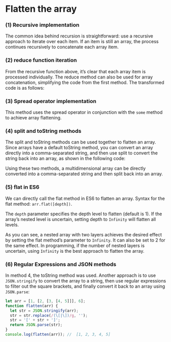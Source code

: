 # Flatten the array

### **(1) Recursive implementation**  

The common idea behind recursion is straightforward: use a recursive approach to iterate over each item. If an item is still an array, the process continues recursively to concatenate each array item.

### **(2) reduce function iteration**  

From the recursive function above, it’s clear that each array item is processed individually. The reduce method can also be used for array concatenation, simplifying the code from the first method. The transformed code is as follows:

### **(3) Spread operator implementation**  

This method uses the spread operator in conjunction with the `some` method to achieve array flattening.

### **(4) split and toString methods**  

The split and toString methods can be used together to flatten an array. Since arrays have a default toString method, you can convert an array directly into a comma-separated string, and then use split to convert the string back into an array, as shown in the following code:

Using these two methods, a multidimensional array can be directly converted into a comma-separated string and then split back into an array.

### **(5) flat in ES6**  

We can directly call the flat method in ES6 to flatten an array. Syntax for the flat method: `arr.flat([depth])`.

The `depth` parameter specifies the depth level to flatten (default is 1). If the array’s nested level is uncertain, setting depth to `Infinity` will flatten all levels.

As you can see, a nested array with two layers achieves the desired effect by setting the flat method’s parameter to `Infinity`. It can also be set to 2 for the same effect. In programming, if the number of nested layers is uncertain, using `Infinity` is the best approach to flatten the array.

### **(6) Regular Expressions and JSON methods**  

In method 4, the toString method was used. Another approach is to use `JSON.stringify` to convert the array to a string, then use regular expressions to filter out the square brackets, and finally convert it back to an array using `JSON.parse`:

```javascript
let arr = [1, [2, [3, [4, 5]]], 6];
function flatten(arr) {
  let str = JSON.stringify(arr);
  str = str.replace(/(\[|\])/g, '');
  str = '[' + str + ']';
  return JSON.parse(str); 
}
console.log(flatten(arr)); //  [1, 2, 3, 4, 5]
```
